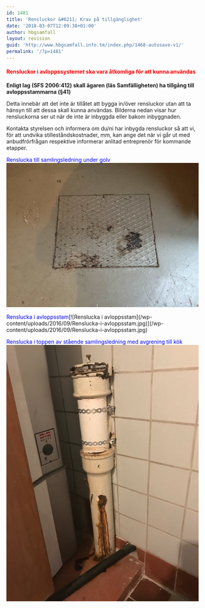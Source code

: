 ```yaml
---
id: 1481
title: 'Rensluckor &#8211; Krav på tillgänglighet'
date: '2018-03-07T12:09:38+01:00'
author: hbgsamfall
layout: revision
guid: 'http://www.hbgsamfall.info.tm/index.php/1468-autosave-v1/'
permalink: '/?p=1481'
---
```


#### <span style="color: #ff0000;">**Rensluckor i avloppssystemet ska vara åtkomliga för att kunna användas**</span>

**Enligt lag (SFS 2006:412) skall ägaren (läs Samfälligheten) ha tillgång till avloppsstammarna (§41)**

Detta innebär att det inte är tillåtet att bygga in/över rensluckor utan att ta hänsyn till att dessa skall kunna användas. Bilderna nedan visar hur rensluckorna ser ut när de inte är inbyggda eller bakom inbyggnaden.

Kontakta styrelsen och informera om du/ni har inbygda rensluckor så att vi, för att undvika stilleståndskostnader, mm, kan ange det när vi går ut med anbudfrörfrågan respektive informerar anlitad entreprenör för kommande etapper.

<span style="color: #0000ff;">Renslucka till samlingsledning under golv</span>[![Renslucka till samlingsledning under golv](/wp-content/uploads/2016/09/Renslucka-till-samlingsledning-under-golv.jpg)](/wp-content/uploads/2016/09/Renslucka-till-samlingsledning-under-golv.jpg)

<span style="color: #0000ff;">  
Renslucka i avloppsstam</span>[![Renslucka i avloppsstam](/wp-content/uploads/2016/09/Renslucka-i-avloppsstam.jpg)](/wp-content/uploads/2016/09/Renslucka-i-avloppsstam.jpg)

<span style="color: #0000ff;"> Renslucka i toppen av stående samlingsledning med avgrening till kök</span>  
[![](/wp-content/uploads/2018/03/Renslucka-i-stående-samlingsledning-med-avgrening-för-kök.jpg)](/wp-content/uploads/2018/03/Renslucka-i-stående-samlingsledning-med-avgrening-för-kök.jpg)